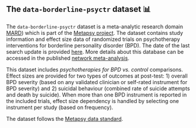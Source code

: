 ## **The `data-borderline-psyctr` dataset** 📊 


The `data-borderline-psyctr` dataset is a meta-analytic research domain [MARD](https://docs.metapsy.org/uploads/ebmental-2022-300509.pdf)) which is part of the  [Metapsy project](https://www.metapsy.org/). The dataset contains study information and effect size data of randomized trials on psychotherapy interventions for borderline personality disorder (BPD). The date of the last search update is provided [here](https://github.com/metapsy-project/data-borderline-psyctr/blob/main/metadata/last_search.txt). More details about this database can be accessed in the published [network meta-analysis](https://www.cambridge.org/core/journals/psychological-medicine/article/which-psychotherapy-is-most-effective-and-acceptable-in-the-treatment-of-adults-with-a-subclinical-borderline-personality-disorder-a-systematic-review-and-network-metaanalysis/70298984575E733A7FDF82E9BCD6A4F2).

This dataset includes *psychotherapies for BPD  vs. control* comparisons. Effect sizes are provided for two types of outcomes at post-test: 1) overall BPD severity (based on any validated clinician or self-rated instrument for BPD severity) and 2) suicidal behaviour (combined rate of suicide attempts and death by suicide). When more than one BPD instrument is reported in the included trials, effect size dependency is handled by selecting one instrument per study (based on frequency).


The dataset follows the [Metapsy data standard](https://docs.metapsy.org/data-preparation/format/).
